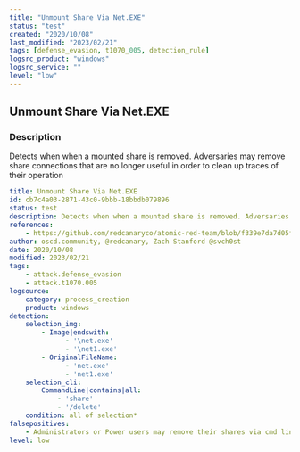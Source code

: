 ```yaml
---
title: "Unmount Share Via Net.EXE"
status: "test"
created: "2020/10/08"
last_modified: "2023/02/21"
tags: [defense_evasion, t1070_005, detection_rule]
logsrc_product: "windows"
logsrc_service: ""
level: "low"
---
```


## Unmount Share Via Net.EXE

### Description

Detects when when a mounted share is removed. Adversaries may remove share connections that are no longer useful in order to clean up traces of their operation

```yml
title: Unmount Share Via Net.EXE
id: cb7c4a03-2871-43c0-9bbb-18bbdb079896
status: test
description: Detects when when a mounted share is removed. Adversaries may remove share connections that are no longer useful in order to clean up traces of their operation
references:
    - https://github.com/redcanaryco/atomic-red-team/blob/f339e7da7d05f6057fdfcdd3742bfcf365fee2a9/atomics/T1070.005/T1070.005.md
author: oscd.community, @redcanary, Zach Stanford @svch0st
date: 2020/10/08
modified: 2023/02/21
tags:
    - attack.defense_evasion
    - attack.t1070.005
logsource:
    category: process_creation
    product: windows
detection:
    selection_img:
        - Image|endswith:
              - '\net.exe'
              - '\net1.exe'
        - OriginalFileName:
              - 'net.exe'
              - 'net1.exe'
    selection_cli:
        CommandLine|contains|all:
            - 'share'
            - '/delete'
    condition: all of selection*
falsepositives:
    - Administrators or Power users may remove their shares via cmd line
level: low

```
